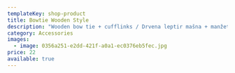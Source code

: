 ```yaml
---
templateKey: shop-product
title: Bowtie Wooden Style
description: "Wooden bow tie + cufflinks / Drvena leptir mašna + manžetne. "
category: Accessories
images:
  - image: 0356a251-e2dd-421f-a0a1-ec0376eb5fec.jpg
price: 22
available: true
---
```

